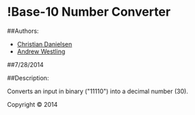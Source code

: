 !Base-10 Number Converter
======================

##Authors:

* [Christian Danielsen](https://github.com/cdanielsen)
* [Andrew Westling](https://github.com/expandrew)

##7/28/2014

##Description:

Converts an input in binary ("11110") into a decimal number (30).

Copyright © 2014
